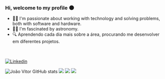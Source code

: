 ### Hi, welcome to my profile 🌑
- 🧑‍💻 I'm passionate about working with technology and solving problems, both with software and hardware.
- 👨‍🚀 I'm fascinated by astronomy.
- 🔍 Aprendendo cada dia mais sobre a área, procurando me desenvolver em diferentes projetos.<br><br><br>

[![Linkedin](https://img.shields.io/badge/LinkedIn-0077B5?style=for-the-badge&logo=linkedin&logoColor=white)](https://www.linkedin.com/in/jo%C3%A3o-vitor-bastos-borges-b1b383257/)

![João Vitor GitHub stats](https://github-readme-stats.vercel.app/api?username=jvbrs&show_icons=true&theme=radical)
![](https://github-readme-stats.vercel.app/api/top-langs/?username=jvbrs&theme=tokyonight)
![](http://github-profile-summary-cards.vercel.app/api/cards/most-commit-language?username=jvbrs&theme=green)
![](http://github-profile-summary-cards.vercel.app/api/cards/repos-per-language?username=jvbrs&theme=green)

</div>


